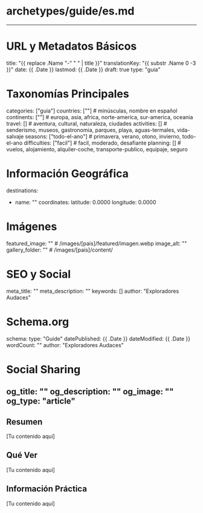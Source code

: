 # archetypes/guide/es.md
---
# URL y Metadatos Básicos
title: "{{ replace .Name "-" " " | title }}"
translationKey: "{{ substr .Name 0 -3 }}"
date: {{ .Date }}
lastmod: {{ .Date }}
draft: true
type: "guia"

# Taxonomías Principales
categories: ["guia"]
countries: [""]                                   # minúsculas, nombre en español
continents: [""]                                  # europa, asia, africa, norte-america, sur-america, oceania
travel: []                                        # aventura, cultural, naturaleza, ciudades
activities: []                                    # senderismo, museos, gastronomia, parques, playa, aguas-termales, vida-salvaje
seasons: ["todo-el-ano"]                         # primavera, verano, otono, invierno, todo-el-ano
difficulties: ["facil"]                           # facil, moderado, desafiante
planning: []                                      # vuelos, alojamiento, alquiler-coche, transporte-publico, equipaje, seguro

# Información Geográfica
destinations:
  - name: ""
    coordinates:
      latitude: 0.0000
      longitude: 0.0000

# Imágenes
featured_image: ""                               # /images/[pais]/featured/imagen.webp
image_alt: ""
gallery_folder: ""                               # /images/[pais]/content/

# SEO y Social
meta_title: ""
meta_description: ""
keywords: []
author: "Exploradores Audaces"

# Schema.org
schema:
  type: "Guide"
  datePublished: {{ .Date }}
  dateModified: {{ .Date }}
  wordCount: ""
  author: "Exploradores Audaces"

# Social Sharing
og_title: ""
og_description: ""
og_image: ""
og_type: "article"
---

## Resumen

[Tu contenido aquí]

## Qué Ver

[Tu contenido aquí]

## Información Práctica

[Tu contenido aquí]